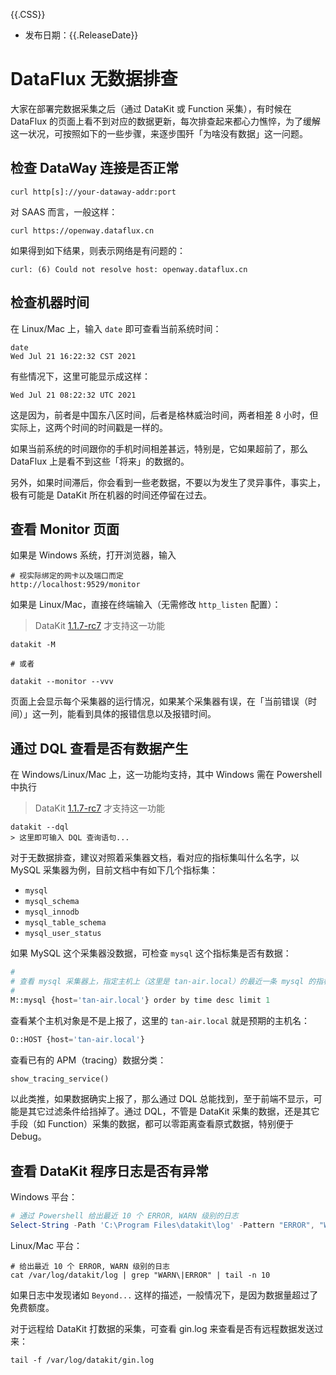 {{.CSS}}

- 发布日期：{{.ReleaseDate}}

# DataFlux 无数据排查

大家在部署完数据采集之后（通过 DataKit 或 Function 采集），有时候在 DataFlux 的页面上看不到对应的数据更新，每次排查起来都心力憔悴，为了缓解这一状况，可按照如下的一些步骤，来逐步围歼「为啥没有数据」这一问题。

## 检查 DataWay 连接是否正常

```shell
curl http[s]://your-dataway-addr:port
```

对 SAAS 而言，一般这样：

```shell
curl https://openway.dataflux.cn
```

如果得到如下结果，则表示网络是有问题的：

```
curl: (6) Could not resolve host: openway.dataflux.cn
```

## 检查机器时间

在 Linux/Mac 上，输入 `date` 即可查看当前系统时间：

```shell
date
Wed Jul 21 16:22:32 CST 2021
```

有些情况下，这里可能显示成这样：

```
Wed Jul 21 08:22:32 UTC 2021
```

这是因为，前者是中国东八区时间，后者是格林威治时间，两者相差 8 小时，但实际上，这两个时间的时间戳是一样的。

如果当前系统的时间跟你的手机时间相差甚远，特别是，它如果超前了，那么 DataFlux 上是看不到这些「将来」的数据的。

另外，如果时间滞后，你会看到一些老数据，不要以为发生了灵异事件，事实上，极有可能是 DataKit 所在机器的时间还停留在过去。

## 查看 Monitor 页面

如果是 Windows 系统，打开浏览器，输入

```
# 视实际绑定的网卡以及端口而定
http://localhost:9529/monitor
```

如果是 Linux/Mac，直接在终端输入（无需修改 `http_listen` 配置）：

> DataKit [1.1.7-rc7](changelog#494d6cd5) 才支持这一功能

```shell
datakit -M

# 或者

datakit --monitor --vvv
```

页面上会显示每个采集器的运行情况，如果某个采集器有误，在「当前错误（时间）」这一列，能看到具体的报错信息以及报错时间。

## 通过 DQL 查看是否有数据产生

在 Windows/Linux/Mac 上，这一功能均支持，其中 Windows 需在 Powershell 中执行

> DataKit [1.1.7-rc7](changelog#494d6cd5) 才支持这一功能

```shell
datakit --dql
> 这里即可输入 DQL 查询语句...
```

对于无数据排查，建议对照着采集器文档，看对应的指标集叫什么名字，以 MySQL 采集器为例，目前文档中有如下几个指标集：

- `mysql`
- `mysql_schema`
- `mysql_innodb`
- `mysql_table_schema`
- `mysql_user_status`

如果 MySQL 这个采集器没数据，可检查 `mysql` 这个指标集是否有数据：

``` python
#
# 查看 mysql 采集器上，指定主机上（这里是 tan-air.local）的最近一条 mysql 的指标
#
M::mysql {host='tan-air.local'} order by time desc limit 1
```

查看某个主机对象是不是上报了，这里的 `tan-air.local` 就是预期的主机名：

```python
O::HOST {host='tan-air.local'}
```

查看已有的 APM（tracing）数据分类：

```python
show_tracing_service()
```

以此类推，如果数据确实上报了，那么通过 DQL 总能找到，至于前端不显示，可能是其它过滤条件给挡掉了。通过 DQL，不管是 DataKit 采集的数据，还是其它手段（如 Function）采集的数据，都可以零距离查看原式数据，特别便于 Debug。

## 查看 DataKit 程序日志是否有异常

Windows 平台：

```powershell
# 通过 Powershell 给出最近 10 个 ERROR, WARN 级别的日志
Select-String -Path 'C:\Program Files\datakit\log' -Pattern "ERROR", "WARN"  | Select-Object Line -Last 10
```

Linux/Mac 平台：

```shell
# 给出最近 10 个 ERROR, WARN 级别的日志
cat /var/log/datakit/log | grep "WARN\|ERROR" | tail -n 10
```

如果日志中发现诸如 `Beyond...` 这样的描述，一般情况下，是因为数据量超过了免费额度。

对于远程给 DataKit 打数据的采集，可查看 gin.log 来查看是否有远程数据发送过来：

```shell
tail -f /var/log/datakit/gin.log
```
